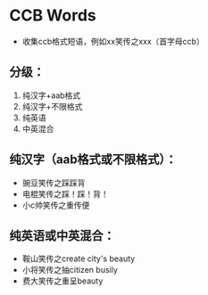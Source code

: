 # CCB Words
- 收集ccb格式短语，例如xx笑传之xxx（首字母ccb）

## 分级：
1. 纯汉字+aab格式
2. 纯汉字+不限格式
3. 纯英语
4. 中英混合

## 纯汉字（aab格式或不限格式）：
- 豌豆笑传之踩踩背
- 电棍笑传之踩！踩！背！
- 小c帅笑传之重传便

## 纯英语或中英混合：
- 鞍山笑传之create city's beauty
- 小将笑传之抽citizen busily
- 费大笑传之重呈beauty
